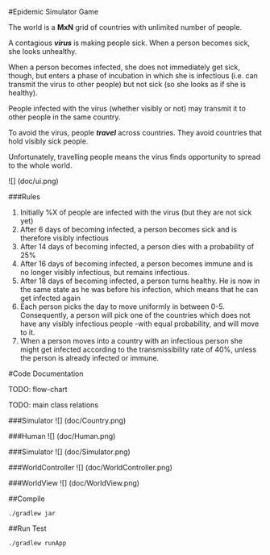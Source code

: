 #Epidemic Simulator Game

The world is a **MxN** grid of countries with unlimited number of people.

A contagious ***virus*** is making people sick. When a person becomes sick, she
looks unhealthy.

When a person becomes infected, she does not immediately get sick, though, but
enters a phase of incubation in which she is infectious (i.e. can transmit the
virus to other people) but not sick (so she looks as if she is healthy).

People infected with the virus (whether visibly or not) may transmit it to
other people in the same country.

To avoid the virus, people ***travel*** across countries. They avoid countries
that hold visibly sick people.

Unfortunately, travelling people means the virus finds opportunity to spread to
the whole world.


![] (doc/ui.png)

###Rules

1. Initially %X of people are infected with the virus (but they are not sick
   yet)
1. After 6 days of becoming infected, a person becomes sick and is therefore
   visibly infectious
1. After 14 days of becoming infected, a person dies with a probability of 25%
1. After 16 days of becoming infected, a person becomes immune and is no longer
   visibly infectious, but remains infectious.
1. After 18 days of becoming infected, a person turns healthy. He is now in the
   same state as he was before his infection, which means that he can get
   infected again
1. Each person picks the day to move uniformly in between 0-5. Consequently, a
   person will pick one of the countries which does not have any visibly
   infectious people -with equal probability, and will move to it.
1. When a person moves into a country with an infectious person she might get
   infected according to the transmissibility rate of 40%, unless the person is
   already infected or immune.

#Code Documentation

TODO: flow-chart

TODO: main class relations


###Simulator
![] (doc/Country.png)

###Human
![] (doc/Human.png)

###Simulator
![] (doc/Simulator.png)

###WorldController
![] (doc/WorldController.png)

###WorldView
![] (doc/WorldView.png)

##Compile

`./gradlew jar`

##Run Test

`./gradlew runApp`

